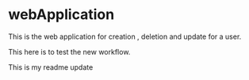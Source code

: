 # webApplication

This is the web application for creation , deletion and update for a user.


This here is to test the new workflow. 

This is my readme update
